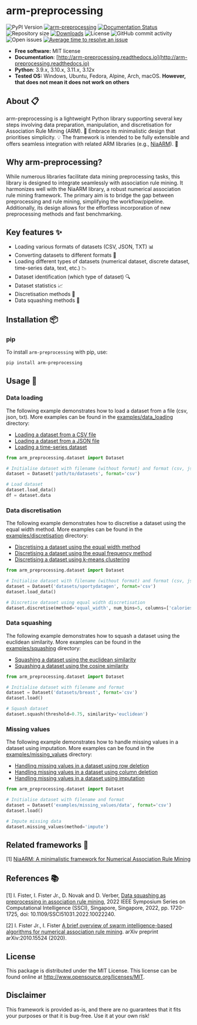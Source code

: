 # arm-preprocessing
![PyPI Version](https://img.shields.io/pypi/v/arm-preprocessing.svg)
[![arm-preprocessing](https://github.com/firefly-cpp/arm-preprocessing/actions/workflows/test.yml/badge.svg)](https://github.com/firefly-cpp/arm-preprocessing/actions/workflows/test.yml)
[![Documentation Status](https://readthedocs.org/projects/arm-preprocessing/badge/?version=latest)](https://arm-preprocessing.readthedocs.io/en/latest/?badge=latest)
![Repository size](https://img.shields.io/github/repo-size/firefly-cpp/arm-preprocessing)
[![Downloads](https://static.pepy.tech/badge/arm-preprocessing)](https://pepy.tech/project/arm-preprocessing)
![License](https://img.shields.io/github/license/firefly-cpp/arm-preprocessing.svg)
![GitHub commit activity](https://img.shields.io/github/commit-activity/w/firefly-cpp/arm-preprocessing.svg)
![Open issues](https://isitmaintained.com/badge/open/firefly-cpp/arm-preprocessing.svg)
[![Average time to resolve an issue](http://isitmaintained.com/badge/resolution/firefly-cpp/arm-preprocessing.svg)](http://isitmaintained.com/project/firefly-cpp/arm-preprocessing "Average time to resolve an issue")

* **Free software:** MIT license
* **Documentation**: [http://arm-preprocessing.readthedocs.io](http://arm-preprocessing.readthedocs.io)
* **Python**: 3.9.x, 3.10.x, 3.11.x, 3.12x
* **Tested OS:** Windows, Ubuntu, Fedora, Alpine, Arch, macOS. **However, that does not mean it does not work on others**

## About 📋
arm-preprocessing is a lightweight Python library supporting several key steps involving data preparation, manipulation, and discretisation for Association Rule Mining (ARM). 🧠 Embrace its minimalistic design that prioritises simplicity. 💡 The framework is intended to be fully extensible and offers seamless integration with related ARM libraries (e.g., [NiaARM](https://github.com/firefly-cpp/NiaARM)). 🔗

## Why arm-preprocessing?
While numerous libraries facilitate data mining preprocessing tasks, this library is designed to integrate seamlessly with association rule mining. It harmonizes well with the NiaARM library, a robust numerical association rule mining framework. The primary aim is to bridge the gap between preprocessing and rule mining, simplifying the workflow/pipeline. Additionally, its design allows for the effortless incorporation of new preprocessing methods and fast benchmarking.

## Key features ✨
- Loading various formats of datasets (CSV, JSON, TXT) 📊
- Converting datasets to different formats 🔄
- Loading different types of datasets (numerical dataset, discrete dataset, time-series data, text, etc.) 📉
- Dataset identification (which type of dataset) 🔍
- Dataset statistics 📈
- Discretisation methods 📏
- Data squashing methods 🤏

## Installation 📦
### pip
To install ``arm-preprocessing`` with pip, use:
```bash
pip install arm-preprocessing
```

## Usage 🚀
### Data loading
The following example demonstrates how to load a dataset from a file (csv, json, txt). More examples can be found in the [examples/data_loading](./examples/data_loading/) directory:
- [Loading a dataset from a CSV file](./examples/data_loading/load_dataset_csv.py)
- [Loading a dataset from a JSON file](./examples/data_loading/load_dataset_json.py)
- [Loading a time-series dataset](./examples/data_loading/load_dataset_timeseries.py)

```python
from arm_preprocessing.dataset import Dataset

# Initialise dataset with filename (without format) and format (csv, json, txt)
dataset = Dataset('path/to/datasets', format='csv')

# Load dataset
dataset.load_data()
df = dataset.data
```

### Data discretisation
The following example demonstrates how to discretise a dataset using the equal width method. More examples can be found in the [examples/discretisation](./examples/discretisation) directory:
- [Discretising a dataset using the equal width method](./examples/discretisation/equal_width_discretisation.py)
- [Discretising a dataset using the equal frequency method](./examples/discretisation/equal_frequency_discretisation.py)
- [Discretising a dataset using k-means clustering](./examples/discretisation/kmeans_discretisation.py)

```python
from arm_preprocessing.dataset import Dataset

# Initialise dataset with filename (without format) and format (csv, json, txt)
dataset = Dataset('datasets/sportydatagen', format='csv')
dataset.load_data()

# Discretise dataset using equal width discretisation
dataset.discretise(method='equal_width', num_bins=5, columns=['calories'])
```

### Data squashing
The following example demonstrates how to squash a dataset using the euclidean similarity. More examples can be found in the [examples/squashing](./examples/squashing) directory:
- [Squashing a dataset using the euclidean similarity](./examples/squashing/squash_euclidean.py)
- [Squashing a dataset using the cosine similarity](./examples/squashing/squash_cosine.py)

```python
from arm_preprocessing.dataset import Dataset

# Initialise dataset with filename and format
dataset = Dataset('datasets/breast', format='csv')
dataset.load()

# Squash dataset
dataset.squash(threshold=0.75, similarity='euclidean')
```

### Missing values
The following example demonstrates how to handle missing values in a dataset using imputation. More examples can be found in the [examples/missing_values](./examples/missing_values) directory:
- [Handling missing values in a dataset using row deletion](./examples/missing_values/missing_values_rows.py)
- [Handling missing values in a dataset using column deletion](./examples/missing_values/missing_values_columns.py)
- [Handling missing values in a dataset using imputation](./examples/missing_values/missing_values_impute.py)

```python
from arm_preprocessing.dataset import Dataset

# Initialise dataset with filename and format
dataset = Dataset('examples/missing_values/data', format='csv')
dataset.load()

# Impute missing data
dataset.missing_values(method='impute')
```

## Related frameworks 🔗

[1] [NiaARM: A minimalistic framework for Numerical Association Rule Mining](https://github.com/firefly-cpp/NiaARM) 

## References 📚

[1] I. Fister, I. Fister Jr., D. Novak and D. Verber, [Data squashing as preprocessing in association rule mining](https://iztok-jr-fister.eu/static/publications/300.pdf), 2022 IEEE Symposium Series on Computational Intelligence (SSCI), Singapore, Singapore, 2022, pp. 1720-1725, doi: 10.1109/SSCI51031.2022.10022240.

[2] I. Fister Jr., I. Fister [A brief overview of swarm intelligence-based algorithms for numerical association rule mining](https://arxiv.org/abs/2010.15524). arXiv preprint arXiv:2010.15524 (2020).

## License

This package is distributed under the MIT License. This license can be found online
at <http://www.opensource.org/licenses/MIT>.

## Disclaimer

This framework is provided as-is, and there are no guarantees that it fits your purposes or that it is bug-free. Use it at your own risk!
